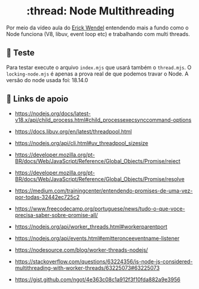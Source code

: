 <h1 align="center"> :thread: Node Multithreading </h1>
Por meio da vídeo aula do <a href="https://www.youtube.com/live/f7MY2OtI7nA?feature=share">Erick Wendel</a> entendendo mais a fundo como o Node funciona (V8, libuv, event loop etc) e trabalhando com multi threads. 

## :test_tube: Teste
Para testar execute o arquivo `index.mjs` que usará também o `thread.mjs`. O `locking-node.mjs` é apenas a prova real de que podemos travar o Node. A versão do node usada foi: 18.14.0

## :link: Links de apoio

- https://nodejs.org/docs/latest-v18.x/api/child_process.html#child_processexecsynccommand-options

- https://docs.libuv.org/en/latest/threadpool.html

- https://nodejs.org/api/cli.html#uv_threadpool_sizesize

- https://developer.mozilla.org/pt-BR/docs/Web/JavaScript/Reference/Global_Objects/Promise/reject

- https://developer.mozilla.org/pt-BR/docs/Web/JavaScript/Reference/Global_Objects/Promise/resolve

- https://medium.com/trainingcenter/entendendo-promises-de-uma-vez-por-todas-32442ec725c2

- https://www.freecodecamp.org/portuguese/news/tudo-o-que-voce-precisa-saber-sobre-promise-all/

- https://nodejs.org/api/worker_threads.html#workerparentport

- https://nodejs.org/api/events.html#emitteronceeventname-listener

- https://nodesource.com/blog/worker-threads-nodejs/

- https://stackoverflow.com/questions/63224356/is-node-js-considered-multithreading-with-worker-threads/63225073#63225073

- https://gist.github.com/ngot/4e363c08c1a912f3f10fda882a9e3956
